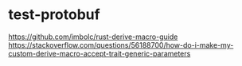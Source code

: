# test-protobuf


https://github.com/imbolc/rust-derive-macro-guide  
https://stackoverflow.com/questions/56188700/how-do-i-make-my-custom-derive-macro-accept-trait-generic-parameters
